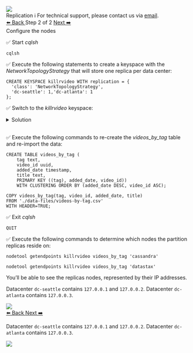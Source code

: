 <!-- TOP -->
<div class="top">
  <img class="scenario-academy-logo" src="https://datastax-academy.github.io/katapod-shared-assets/images/ds-academy-2023.svg" />
  <div class="scenario-title-section">
    <span class="scenario-title">Replication</span>
    <span class="scenario-subtitle">ℹ️ For technical support, please contact us via <a href="mailto:academy@datastax.com">email</a>.</span>
  </div>
</div>

<!-- NAVIGATION -->
<div id="navigation-top" class="navigation-top">
 <a href='command:katapod.loadPage?[{"step":"step1"}]'
   class="btn btn-dark navigation-top-left">⬅️ Back
 </a>
<span class="step-count"> Step 2 of 2</span>
 <a href='command:katapod.loadPage?[{"step":"finish"}]' 
    class="btn btn-dark navigation-top-right">Next ➡️
  </a>

</div>

<!-- CONTENT -->

<div class="step-title">Configure the nodes</div>

✅ Start *cqlsh*
```
cqlsh
```

✅ Execute the following statements to create a keyspace with the *NetworkTopologyStrategy* that will store one replica per data center:

```cql
CREATE KEYSPACE killrvideo WITH replication = {
  'class': 'NetworkTopologyStrategy', 
  'dc-seattle': 1,'dc-atlanta': 1
};
```

✅ Switch to the *killrvideo* keyspace:

<details class="katapod-details">
  <summary>Solution</summary>

```cql
USE killrvideo;
```

</details>
<br>

✅ Execute the following commands to re-create the *videos_by_tag* table and re-import the data:

```cql
CREATE TABLE videos_by_tag (
    tag text,
    video_id uuid,
    added_date timestamp,
    title text,
    PRIMARY KEY ((tag), added_date, video_id))
    WITH CLUSTERING ORDER BY (added_date DESC, video_id ASC);

COPY videos_by_tag(tag, video_id, added_date, title)
FROM './data-files/videos-by-tag.csv'
WITH HEADER=TRUE;
```

✅ Exit *cqlsh*
```
QUIT
```

✅ Execute the following commands to determine which nodes the partition replicas reside on:

```cql
nodetool getendpoints killrvideo videos_by_tag 'cassandra'

nodetool getendpoints killrvideo videos_by_tag 'datastax'
```

You’ll be able to see the replicas nodes, represented by their IP addresses.

Datacenter `dc-seattle` contains `127.0.0.1` and `127.0.0.2`. Datacenter `dc-atlanta` contains `127.0.0.3`.  

<img src="https://katapod-file-store.s3.us-west-1.amazonaws.com/ds201/lab11-image02.png" />

<!-- NAVIGATION -->
<div id="navigation-bottom" class="navigation-bottom">
 <a href='command:katapod.loadPage?[{"step":"step1"}]'
   class="btn btn-dark navigation-bottom-left">⬅️ Back
 </a>
  <a href='command:katapod.loadPage?[{"step":"finish"}]' 
    class="btn btn-dark navigation-top-right">Next ➡️
  </a>
</div>

Datacenter `dc-seattle` contains `127.0.0.1` and `127.0.0.2`. Datacenter `dc-atlanta` contains `127.0.0.3`.  

<img src="https://katapod-file-store.s3.us-west-1.amazonaws.com/ds201/lab11-image02.png" />